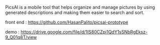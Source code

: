 PicsAI is a mobile tool that helps organize and manage pictures by using generated descriptions and making them easier to search and sort.

front end : https://github.com/HasanPalito/picsai-prototype

demo : https://drive.google.com/file/d/1IS80CZpi1QdY1sSNbRgEksz-9_Q01q8T/view
